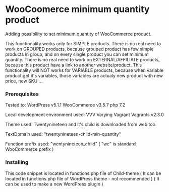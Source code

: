 # WooCoomerce minimum quantity product

Adding possibility to set minimum quantity of WooCommerce product. 

This functionality works only for SIMPLE products.
There is no real need to work on GROUPED products, because grouped product has few simple products in group, and on every single product you can set minimum quantity.
There is no real need to work on EXTERNAL/AFFILIATE products, because this product have a link to another website/product.
This functionality will NOT works for VARIABLE products, because when variable product get it's variables, those variables are actualy new product with new price, new SKU ...

### Prerequisites

Tested to:  WordPress v5.1.1
            WooCommerce v3.5.7
            php 7.2

Local development environment used: VVV Varying Vagrant Vagrants v2.3.0

Theme used: Twentynineteen and it's child is downloaded from web too.

TextDomain used: "twentynineteen-child-min-quantity"

Function prefix used: "wentynineteen_child" ( "wc" is standard WooCommerce prefix )

### Installing

This code snippet is located in functions.php file of Child-theme
( It can be located in functions.php file of WordPress theme - not recommended )
( It can be used to make a new WordPress plugin )
